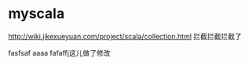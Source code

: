 # myscala

http://wiki.jikexueyuan.com/project/scala/collection.html
拦截拦截拦截了


fasfsaf aaaa
fafaffj这儿做了修改
